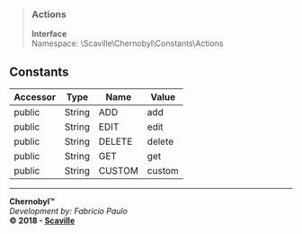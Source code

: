 > ### Actions
> **Interface**<br/>
> Namespace: \Scaville\Chernobyl\Constants\Actions

## Constants

Accessor | Type | Name | Value
--- | --- | --- | ---
public | String | ADD | add
public | String | EDIT | edit
public | String | DELETE | delete
public | String | GET | get
public | String | CUSTOM | custom

---
**Chernobyl™**<br/>
_Development by: Fabricio Paulo_<br/>
**© 2018 - <a href='http://www.scaville.com'>Scaville</a>**